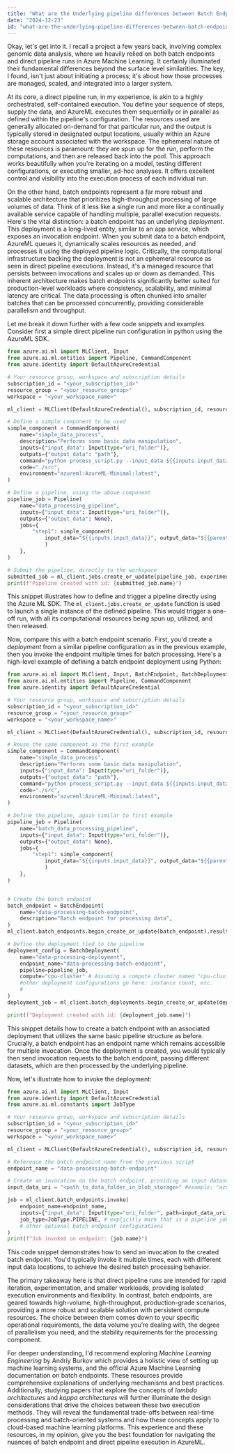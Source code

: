 ```yaml
---
title: "What are the Underlying pipeline differences between Batch Endpoints & direct pipeline runs in AzureML?"
date: "2024-12-23"
id: "what-are-the-underlying-pipeline-differences-between-batch-endpoints--direct-pipeline-runs-in-azureml"
---
```


Okay, let's get into it. I recall a project a few years back, involving complex genomic data analysis, where we heavily relied on both batch endpoints and direct pipeline runs in Azure Machine Learning. It certainly illuminated their fundamental differences beyond the surface level similarities. The key, I found, isn't just about initiating a process; it's about how those processes are managed, scaled, and integrated into a larger system.

At its core, a direct pipeline run, in my experience, is akin to a highly orchestrated, self-contained execution. You define your sequence of steps, supply the data, and AzureML executes them sequentially or in parallel as defined within the pipeline's configuration. The resources used are generally allocated on-demand for that particular run, and the output is typically stored in designated output locations, usually within an Azure storage account associated with the workspace. The ephemeral nature of these resources is paramount: they are spun up for the run, perform the computations, and then are released back into the pool. This approach works beautifully when you're iterating on a model, testing different configurations, or executing smaller, ad-hoc analyses. It offers excellent control and visibility into the execution process of each individual run.

On the other hand, batch endpoints represent a far more robust and scalable architecture that prioritizes high-throughput processing of large volumes of data. Think of it less like a single run and more like a continually available service capable of handling multiple, parallel execution requests. Here's the vital distinction: a batch endpoint has an underlying *deployment*. This deployment is a long-lived entity, similar to an app service, which exposes an invocation endpoint. When you submit data to a batch endpoint, AzureML queues it, dynamically scales resources as needed, and processes it using the deployed pipeline logic. Critically, the computational infrastructure backing the deployment is not an ephemeral resource as seen in direct pipeline executions. Instead, it's a managed resource that persists between invocations and scales up or down as demanded. This inherent architecture makes batch endpoints significantly better suited for production-level workloads where consistency, scalability, and minimal latency are critical. The data processing is often chunked into smaller batches that can be processed concurrently, providing considerable parallelism and throughput.

Let me break it down further with a few code snippets and examples. Consider first a simple direct pipeline run configuration in python using the AzureML SDK.

```python
from azure.ai.ml import MLClient, Input
from azure.ai.ml.entities import Pipeline, CommandComponent
from azure.identity import DefaultAzureCredential

# Your resource group, workspace and subscription details
subscription_id = "<your_subscription_id>"
resource_group = "<your_resource_group>"
workspace = "<your_workspace_name>"

ml_client = MLClient(DefaultAzureCredential(), subscription_id, resource_group, workspace)

# Define a simple component to be used
simple_component = CommandComponent(
    name="simple_data_process",
    description="Performs some basic data manipulation",
    inputs={"input_data": Input(type="uri_folder")},
    outputs={"output_data": "path"},
    command="python process_script.py --input_data ${{inputs.input_data}} --output_data ${{outputs.output_data}}",
    code="./src",
    environment="azureml:AzureML-Minimal:latest",
)

# Define a pipeline, using the above component
pipeline_job = Pipeline(
    name="data_processing_pipeline",
    inputs={"input_data": Input(type="uri_folder")},
    outputs={"output_data": None},
    jobs={
        "step1": simple_component(
            input_data="${{inputs.input_data}}", output_data="${{parent.outputs.output_data}}"
            )
    },
)

# Submit the pipeline, directly to the workspace
submitted_job = ml_client.jobs.create_or_update(pipeline_job, experiment_name="pipeline_exploration")
print(f"Pipeline created with id: {submitted_job.name}")
```

This snippet illustrates how to define and trigger a pipeline directly using the Azure ML SDK. The `ml_client.jobs.create_or_update` function is used to launch a single instance of the defined pipeline. This would trigger a one-off run, with all its computational resources being spun up, utilized, and then released.

Now, compare this with a batch endpoint scenario. First, you'd create a *deployment* from a similar pipeline configuration as in the previous example, then you invoke the endpoint multiple times for batch processing. Here's a high-level example of defining a batch endpoint deployment using Python:

```python
from azure.ai.ml import MLClient, Input, BatchEndpoint, BatchDeployment
from azure.ai.ml.entities import Pipeline, CommandComponent
from azure.identity import DefaultAzureCredential

# Your resource group, workspace and subscription details
subscription_id = "<your_subscription_id>"
resource_group = "<your_resource_group>"
workspace = "<your_workspace_name>"

ml_client = MLClient(DefaultAzureCredential(), subscription_id, resource_group, workspace)

# Reuse the same component as the first example
simple_component = CommandComponent(
    name="simple_data_process",
    description="Performs some basic data manipulation",
    inputs={"input_data": Input(type="uri_folder")},
    outputs={"output_data": "path"},
    command="python process_script.py --input_data ${{inputs.input_data}} --output_data ${{outputs.output_data}}",
    code="./src",
    environment="azureml:AzureML-Minimal:latest",
)

# Define the pipeline, again similar to first example
pipeline_job = Pipeline(
    name="batch_data_processing_pipeline",
    inputs={"input_data": Input(type="uri_folder")},
    outputs={"output_data": None},
    jobs={
        "step1": simple_component(
            input_data="${{inputs.input_data}}", output_data="${{parent.outputs.output_data}}"
            )
    },
)


# Create the batch endpoint
batch_endpoint = BatchEndpoint(
    name="data-processing-batch-endpoint",
    description="Batch endpoint for processing data",
)
ml_client.batch_endpoints.begin_create_or_update(batch_endpoint).result()

# Define the deployment tied to the pipeline
deployment_config = BatchDeployment(
    name="data-processing-deployment",
    endpoint_name="data-processing-batch-endpoint",
    pipeline=pipeline_job,
    compute="cpu-cluster" # Assuming a compute cluster named "cpu-cluster" exists
    #other deployment configurations go here: instance count, etc.
    #
)
deployment_job = ml_client.batch_deployments.begin_create_or_update(deployment_config).result()

print(f"Deployment created with id: {deployment_job.name}")
```

This snippet details how to create a batch endpoint with an associated deployment that utilizes the same basic pipeline structure as before. Crucially, a batch endpoint has an endpoint name which remains accessible for multiple invocation. Once the deployment is created, you would typically then send invocation requests to the batch endpoint, passing different datasets, which are then processed by the underlying pipeline.

Now, let's illustrate how to invoke the deployment:

```python
from azure.ai.ml import MLClient, Input
from azure.identity import DefaultAzureCredential
from azure.ai.ml.constants import JobType

# Your resource group, workspace and subscription details
subscription_id = "<your_subscription_id>"
resource_group = "<your_resource_group>"
workspace = "<your_workspace_name>"

ml_client = MLClient(DefaultAzureCredential(), subscription_id, resource_group, workspace)

# Reference the batch endpoint name from the previous script
endpoint_name = "data-processing-batch-endpoint"

# Create an invocation on the batch endpoint, providing an input dataset
input_data_uri = "<path_to_data_folder_in_blob_storage>" #example: "azureml://datastores/workspaceblobstore/sample_data"

job = ml_client.batch_endpoints.invoke(
    endpoint_name=endpoint_name,
    inputs={"input_data": Input(type="uri_folder", path=input_data_uri)},
    job_type=JobType.PIPELINE, # explicitly mark that is a pipeline job
    # other optional batch endpoint configurations
)
print(f"Job invoked on endpoint: {job.name}")
```

This code snippet demonstrates how to send an invocation to the created batch endpoint. You'd typically invoke it multiple times, each with different input data locations, to achieve the desired batch processing behavior.

The primary takeaway here is that direct pipeline runs are intended for rapid iteration, experimentation, and smaller workloads, providing isolated execution environments and flexibility. In contrast, batch endpoints, are geared towards high-volume, high-throughput, production-grade scenarios, providing a more robust and scalable solution with persistent compute resources. The choice between them comes down to your specific operational requirements, the data volume you’re dealing with, the degree of parallelism you need, and the stability requirements for the processing component.

For deeper understanding, I'd recommend exploring *Machine Learning Engineering* by Andriy Burkov which provides a holistic view of setting up machine learning systems, and the official Azure Machine Learning documentation on batch endpoints. These resources provide comprehensive explanations of underlying mechanisms and best practices. Additionally, studying papers that explore the concepts of *lambda architectures* and *kappa architectures* will further illuminate the design considerations that drive the choices between these two execution methods. They will reveal the fundamental trade-offs between real-time processing and batch-oriented systems and how these concepts apply to cloud-based machine learning platforms. This experience and these resources, in my opinion, give you the best foundation for navigating the nuances of batch endpoint and direct pipeline execution in AzureML.
